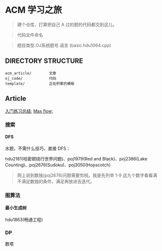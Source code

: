 ACM 学习之旅
===========

> 建个仓库，打算把自己 A 过的题的代码都交到这儿。

>代码文件命名

>题目类型.OJ系统题号.语言
(basic.hdu1064.cpp)

DIRECTORY STRUCTURE
-------------------

```
acm_article/        文章
oj_code/            代码
template/           正在积累的模板
```

Article
--------
[入门练习总结](acm_article/gettingstarted.md);
[Max flow](template/maxflow.ek.cpp);




### 搜索

#### DFS
水题，不需什么技巧，直接 DFS：

hdu2181(哈密顿绕行世界问题)、poj1979(Red and Black)、poj2386(Lake Counting)、poj2676(Sudoku)、poj3050(Hopscotch)

> 网上说到数独(poj2676)问题需要剪枝。我是先列举 1-9 这九个数字看看满不满足数独的条件，满足再放进去迭代。

### 图算法

#### 最小生成树
hdu1863(畅通工程)

### DP
数塔
